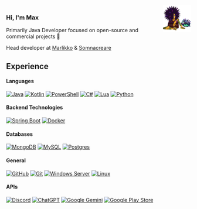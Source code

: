 <img align="right" src=".github/assets/sticker.gif" width="15%" height="15%" />

### Hi, I'm Max
Primarily Java Developer focused on open-source and commercial projects 🐛

Head developer at [Marlikko](https://github.com/Marlikko) & [Somnacreare](https://github.com/Somnacreare)

## Experience
#### Languages
[![Java](https://img.shields.io/badge/Java%20-%23ED8B00.svg?logo=openjdk&logoColor=white)](#)
[![Kotlin](https://img.shields.io/badge/Kotlin-%237F52FF.svg?logo=kotlin&logoColor=white)](#)
[![PowerShell](https://img.shields.io/badge/PowerShell-%235391FE.svg?logo=powershell&logoColor=white)](#)
[![C#](https://img.shields.io/badge/C%23-%23239120.svg?logo=csharp&logoColor=white)](#)
[![Lua](https://img.shields.io/badge/Lua-%232C2D72.svg?logo=lua&logoColor=white)](#)
[![Python](https://img.shields.io/badge/Python-3776AB?logo=python&logoColor=fff)](#)

#### Backend Technologies
[![Spring Boot](https://img.shields.io/badge/Spring%20Boot-6DB33F?logo=springboot&logoColor=fff)](#)
[![Docker](https://img.shields.io/badge/Docker-2496ED?logo=docker&logoColor=fff)](#)

#### Databases
[![MongoDB](https://img.shields.io/badge/MongoDB-%234ea94b.svg?logo=mongodb&logoColor=white)](#)
[![MySQL](https://img.shields.io/badge/MySQL-4479A1?logo=mysql&logoColor=fff)](#)
[![Postgres](https://img.shields.io/badge/Postgres-%23316192.svg?logo=postgresql&logoColor=white)](#)

#### General
[![GitHub](https://img.shields.io/badge/GitHub-%23121011.svg?logo=github&logoColor=white)](#)
[![Git](https://img.shields.io/badge/Git-F05032?logo=git&logoColor=fff)](#)
[![Windows Server](https://img.shields.io/badge/Windows_Server-0078D6?logo=windows)](#)
[![Linux](https://img.shields.io/badge/Linux-FCC624?logo=linux&logoColor=black)](#)

#### APIs
[![Discord](https://img.shields.io/badge/Discord-%235865F2.svg?&logo=discord&logoColor=white)](#)
[![ChatGPT](https://img.shields.io/badge/ChatGPT-74aa9c?logo=openai&logoColor=white)](#)
[![Google Gemini](https://img.shields.io/badge/Google%20Gemini-886FBF?logo=googlegemini&logoColor=fff)](#)
[![Google Play Store](https://img.shields.io/badge/Google_Play-414141?logo=google-play&logoColor=white)](#)
